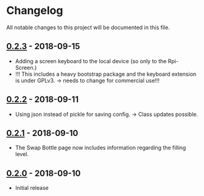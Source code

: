 # Changelog
All notable changes to this project will be documented in this file.

## [0.2.3] - 2018-09-15
- Adding a screen keyboard to the local device (so only to the Rpi-Screen.)
- !!! This includes a heavy bootstrap package and the keyboard extension is under GPLv3. -> needs to change for commercial use!!!

## [0.2.2] - 2018-09-11
- Using json instead of pickle for saving config. -> Class updates possible.

## [0.2.1] - 2018-09-10
- The Swap Bottle page now includes information regarding the filling level.

## [0.2.0] - 2018-09-10
- Initial release

[0.2.0]: https://github.com/fjfricke/smart-bartender/commits/master
[0.2.1]: https://github.com/fjfricke/smart-bartender/commit/6b374fa682c85079bcfddbedbe263aa33c044b30
[0.2.2]: https://github.com/fjfricke/smart-bartender/commit/aff4d3547d87cc428a5e4f1fd6199d13c5bd24fa
[0.2.3]: https://github.com/fjfricke/smart-bartender/commit/15e2392702e04bd765004e6fa0ae8012c352be0e
